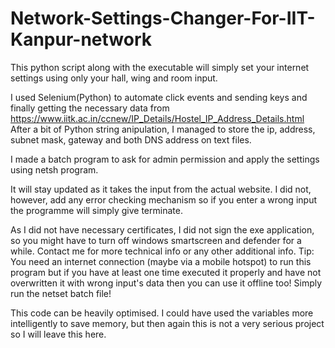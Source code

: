 # Network-Settings-Changer-For-IIT-Kanpur-network
This python script along with the executable will simply set your internet settings using only your hall, wing and room input.

I used Selenium(Python) to automate click events and sending keys and finally getting the necessary data from https://www.iitk.ac.in/ccnew/IP_Details/Hostel_IP_Address_Details.html
After a bit of Python string anipulation, I managed to store the ip, address, subnet mask, gateway and both DNS address on text files.

I made a batch program to ask for admin permission and apply the settings using netsh program.

It will stay updated as it takes the input from the actual website. I did not, however, add any error checking mechanism so if you enter a wrong input the programme will simply give terminate.

As I did not have necessary certificates, I did not sign the exe application, so you might have to turn off windows smartscreen and defender for a while.
Contact me for more technical info or any other additional info.
Tip: You need an internet connection (maybe via a mobile hotspot) to run this program but if you have at least one time executed it properly and have not overwritten it with wrong input's data then you can use it offline too! Simply run the netset batch file!

This code can be heavily optimised. I could have used the variables more intelligently to save memory, but then again this is not a very serious project so I will leave this here. 

